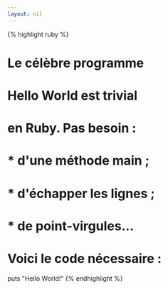 ```yaml
---
layout: nil
---
```


{% highlight ruby %}
# Le célèbre programme
# Hello World est trivial
# en Ruby. Pas besoin :
#
# * d'une méthode main ;
# * d'échapper les lignes ;
# * de point-virgules...
#
# Voici le code nécessaire :

puts "Hello World!"
{% endhighlight %}

